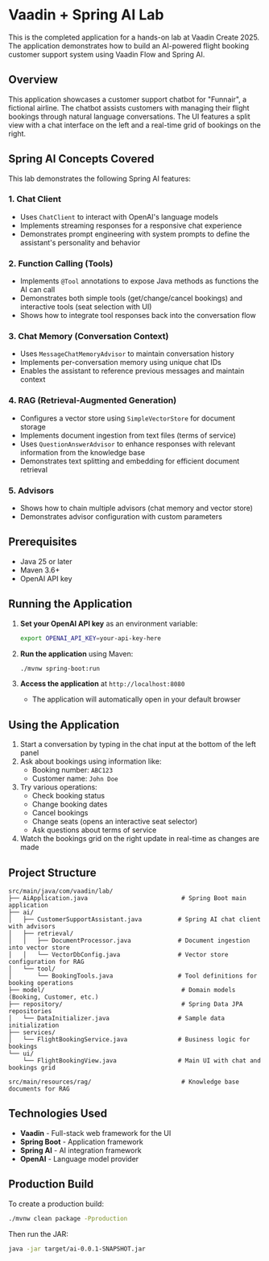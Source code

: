 # Vaadin + Spring AI Lab

This is the completed application for a hands-on lab at Vaadin Create 2025. The application demonstrates how to build an AI-powered flight booking customer support system using Vaadin Flow and Spring AI.

## Overview

This application showcases a customer support chatbot for "Funnair", a fictional airline. The chatbot assists customers with managing their flight bookings through natural language conversations. The UI features a split view with a chat interface on the left and a real-time grid of bookings on the right.

## Spring AI Concepts Covered

This lab demonstrates the following Spring AI features:

### 1. **Chat Client**
- Uses `ChatClient` to interact with OpenAI's language models
- Implements streaming responses for a responsive chat experience
- Demonstrates prompt engineering with system prompts to define the assistant's personality and behavior

### 2. **Function Calling (Tools)**
- Implements `@Tool` annotations to expose Java methods as functions the AI can call
- Demonstrates both simple tools (get/change/cancel bookings) and interactive tools (seat selection with UI)
- Shows how to integrate tool responses back into the conversation flow

### 3. **Chat Memory (Conversation Context)**
- Uses `MessageChatMemoryAdvisor` to maintain conversation history
- Implements per-conversation memory using unique chat IDs
- Enables the assistant to reference previous messages and maintain context

### 4. **RAG (Retrieval-Augmented Generation)**
- Configures a vector store using `SimpleVectorStore` for document storage
- Implements document ingestion from text files (terms of service)
- Uses `QuestionAnswerAdvisor` to enhance responses with relevant information from the knowledge base
- Demonstrates text splitting and embedding for efficient document retrieval

### 5. **Advisors**
- Shows how to chain multiple advisors (chat memory and vector store)
- Demonstrates advisor configuration with custom parameters

## Prerequisites

- Java 25 or later
- Maven 3.6+
- OpenAI API key

## Running the Application

1. **Set your OpenAI API key** as an environment variable:
   ```bash
   export OPENAI_API_KEY=your-api-key-here
   ```

2. **Run the application** using Maven:
   ```bash
   ./mvnw spring-boot:run
   ```

3. **Access the application** at `http://localhost:8080`
   - The application will automatically open in your default browser

## Using the Application

1. Start a conversation by typing in the chat input at the bottom of the left panel
2. Ask about bookings using information like:
   - Booking number: `ABC123`
   - Customer name: `John Doe`
3. Try various operations:
   - Check booking status
   - Change booking dates
   - Cancel bookings
   - Change seats (opens an interactive seat selector)
   - Ask questions about terms of service
4. Watch the bookings grid on the right update in real-time as changes are made

## Project Structure

```
src/main/java/com/vaadin/lab/
├── AiApplication.java                          # Spring Boot main application
├── ai/
│   ├── CustomerSupportAssistant.java          # Spring AI chat client with advisors
│   ├── retrieval/
│   │   ├── DocumentProcessor.java             # Document ingestion into vector store
│   │   └── VectorDbConfig.java                # Vector store configuration for RAG
│   └── tool/
│       └── BookingTools.java                  # Tool definitions for booking operations
├── model/                                      # Domain models (Booking, Customer, etc.)
├── repository/                                 # Spring Data JPA repositories
│   └── DataInitializer.java                   # Sample data initialization
├── services/
│   └── FlightBookingService.java              # Business logic for bookings
└── ui/
    └── FlightBookingView.java                 # Main UI with chat and bookings grid

src/main/resources/rag/                         # Knowledge base documents for RAG
```

## Technologies Used

- **Vaadin** - Full-stack web framework for the UI
- **Spring Boot** - Application framework
- **Spring AI** - AI integration framework
- **OpenAI** - Language model provider

## Production Build

To create a production build:

```bash
./mvnw clean package -Pproduction
```

Then run the JAR:

```bash
java -jar target/ai-0.0.1-SNAPSHOT.jar
```
